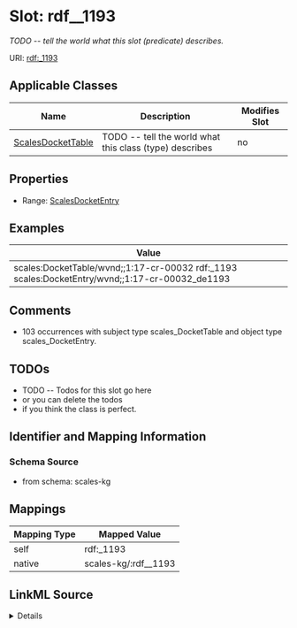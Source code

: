 

# Slot: rdf__1193


_TODO -- tell the world what this slot (predicate) describes._





URI: [rdf:_1193](http://www.w3.org/1999/02/22-rdf-syntax-ns#_1193)



<!-- no inheritance hierarchy -->





## Applicable Classes

| Name | Description | Modifies Slot |
| --- | --- | --- |
| [ScalesDocketTable](../classes/ScalesDocketTable.md) | TODO -- tell the world what this class (type) describes |  no  |







## Properties

* Range: [ScalesDocketEntry](../classes/ScalesDocketEntry.md)






## Examples

| Value |
| --- |
| scales:DocketTable/wvnd;;1:17-cr-00032 rdf:_1193 scales:DocketEntry/wvnd;;1:17-cr-00032_de1193 |

## Comments

* 103 occurrences with subject type scales_DocketTable and object type scales_DocketEntry.

## TODOs

* TODO -- Todos for this slot go here
* or you can delete the todos
* if you think the class is perfect.

## Identifier and Mapping Information







### Schema Source


* from schema: scales-kg




## Mappings

| Mapping Type | Mapped Value |
| ---  | ---  |
| self | rdf:_1193 |
| native | scales-kg/:rdf__1193 |




## LinkML Source

<details>
```yaml
name: rdf__1193
description: TODO -- tell the world what this slot (predicate) describes.
todos:
- TODO -- Todos for this slot go here
- or you can delete the todos
- if you think the class is perfect.
comments:
- 103 occurrences with subject type scales_DocketTable and object type scales_DocketEntry.
examples:
- value: scales:DocketTable/wvnd;;1:17-cr-00032 rdf:_1193 scales:DocketEntry/wvnd;;1:17-cr-00032_de1193
from_schema: scales-kg
rank: 1000
slot_uri: rdf:_1193
alias: rdf__1193
domain_of:
- scales_DocketTable
range: scales_DocketEntry

```
</details>